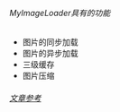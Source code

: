 ###### MyImageLoader具有的功能

- 图片的同步加载
- 图片的异步加载
- 三级缓存
- 图片压缩

###### [文章参考](https://blog.csdn.net/qq_38350635/article/details/89389260)
